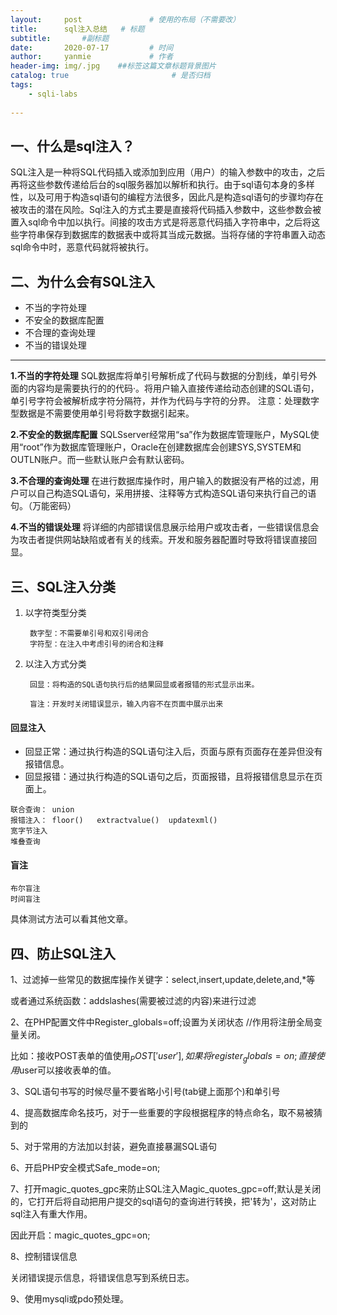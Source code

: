 ```yaml
---
layout:     post               # 使用的布局（不需要改）
title:      sql注入总结   # 标题 
subtitle:       #副标题
date:       2020-07-17         # 时间
author:     yanmie             # 作者
header-img: img/.jpg    ##标签这篇文章标题背景图片
catalog: true                       # 是否归档
tags:                               
    - sqli-labs
  
---
```


## 一、什么是sql注入？

SQL注入是一种将SQL代码插入或添加到应用（用户）的输入参数中的攻击，之后再将这些参数传递给后台的sql服务器加以解析和执行。由于sql语句本身的多样性，以及可用于构造sql语句的编程方法很多，因此凡是构造sql语句的步骤均存在被攻击的潜在风险。Sql注入的方式主要是直接将代码插入参数中，这些参数会被置入sql命令中加以执行。间接的攻击方式是将恶意代码插入字符串中，之后将这些字符串保存到数据库的数据表中或将其当成元数据。当将存储的字符串置入动态sql命令中时，恶意代码就将被执行。

## 二、为什么会有SQL注入


 - 不当的字符处理
 - 不安全的数据库配置
 - 不合理的查询处理
 - 不当的错误处理
<hr/>

**1.不当的字符处理**
SQL数据库将单引号解析成了代码与数据的分割线，单引号外面的内容均是需要执行的的代码·。将用户输入直接传递给动态创建的SQL语句，单引号字符会被解析成字符分隔符，并作为代码与字符的分界。
注意：处理数字型数据是不需要使用单引号将数字数据引起来。

**2.不安全的数据库配置**
SQLSserver经常用“sa”作为数据库管理账户，MySQL使用“root”作为数据库管理账户，Oracle在创建数据库会创建SYS,SYSTEM和OUTLN账户。而一些默认账户会有默认密码。

**3.不合理的查询处理**
在进行数据库操作时，用户输入的数据没有严格的过滤，用户可以自己构造SQL语句，采用拼接、注释等方式构造SQL语句来执行自己的语句。（万能密码）

**4.不当的错误处理**
将详细的内部错误信息展示给用户或攻击者，一些错误信息会为攻击者提供网站缺陷或者有关的线索。开发和服务器配置时导致将错误直接回显。

## 三、SQL注入分类

1. 以字符类型分类

 		数字型：不需要单引号和双引号闭合
 		字符型：在注入中考虑引号的闭合和注释
2. 以注入方式分类

		回显：将构造的SQL语句执行后的结果回显或者报错的形式显示出来。
   	 
		盲注：开发时关闭错误显示，输入内容不在页面中展示出来

#### 回显注入


- 回显正常：通过执行构造的SQL语句注入后，页面与原有页面存在差异但没有报错信息。
- 回显报错：通过执行构造的SQL语句之后，页面报错，且将报错信息显示在页面上。


```
联合查询： union
报错注入： floor()   extractvalue()  updatexml()
宽字节注入
堆叠查询
```

#### 盲注

```
布尔盲注
时间盲注

```

具体测试方法可以看其他文章。

## 四、防止SQL注入

1、过滤掉一些常见的数据库操作关键字：select,insert,update,delete,and,*等

或者通过系统函数：addslashes(需要被过滤的内容)来进行过滤

2、在PHP配置文件中Register_globals=off;设置为关闭状态 //作用将注册全局变量关闭。

比如：接收POST表单的值使用$_POST['user'],如果将register_globals=on;直接使用$user可以接收表单的值。

3、SQL语句书写的时候尽量不要省略小引号(tab键上面那个)和单引号

4、提高数据库命名技巧，对于一些重要的字段根据程序的特点命名，取不易被猜到的

5、对于常用的方法加以封装，避免直接暴漏SQL语句

6、开启PHP安全模式Safe_mode=on;

7、打开magic_quotes_gpc来防止SQL注入Magic_quotes_gpc=off;默认是关闭的，它打开后将自动把用户提交的sql语句的查询进行转换，把'转为\'，这对防止sql注入有重大作用。

因此开启：magic_quotes_gpc=on;

8、控制错误信息

关闭错误提示信息，将错误信息写到系统日志。

9、使用mysqli或pdo预处理。



